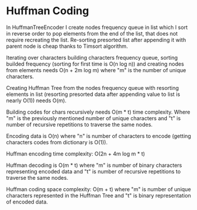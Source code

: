 # Huffman Coding

In HuffmanTreeEncoder I create nodes frequency queue in list which I sort in reverse order
to pop elements from the end of the list, that does not require recreating the list.
Re-sorting presorted list after appending it with parent node is cheap thanks to Timsort algorithm.

Iterating over characters building characters frequency queue, sorting builded frequency
(sorting for first time is O(n log n)) and creating nodes from elements needs O(n + 2m log m)
where "m" is the number of unique characters.

Creating Huffman Tree from the nodes frequency queue with resorting elements in list
(resorting presorted data after appending value to list is nearly O(1)) needs O(m).

Building codes for chars recursively needs O(m * t) time complexity. Where "m" is
the previously mentioned number of unique characters and "t" is number of recursive repetitions
to traverse the same nodes.

Encoding data is O(n) where "n" is number of characters to encode
(getting characters codes from dictionary is O(1)).

Huffman encoding time complexity: O(2n + 4m log m * t)

Huffman decoding is O(m * t) where "m" is number of binary characters representing encoded data and
"t" is number of recursive repetitions to traverse the same nodes.

Huffman coding space complexity: O(m + t) where "m" is number of unique characters
represented in the Huffman Tree and "t" is binary representation of encoded data.
